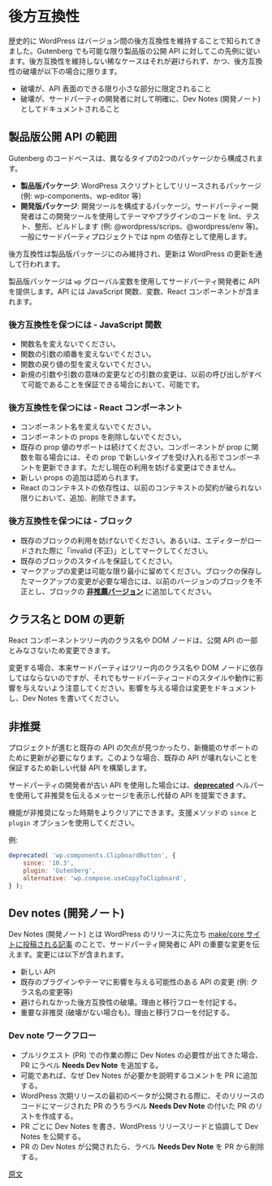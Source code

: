 <!--
# Backward Compatibility
 -->
# 後方互換性

<!--
Historically, WordPress has been known for preserving backward compatibility across versions. Gutenberg follows this example wherever possible in its production public APIs. There are rare occasions where breaking backward compatibility is unavoidable and in those cases the breakage:

-   Should be constrained as much as possible to a small surface area of the API.
-   Should be documented as clearly as possible to third-party developers using Dev Notes.
 -->
歴史的に WordPress はバージョン間の後方互換性を維持することで知られてきました。Gutenberg でも可能な限り製品版の公開 API に対してこの先例に従います。後方互換性を維持しない稀なケースはそれが避けられず、かつ、後方互換性の破壊が以下の場合に限ります。

- 破壊が、API 表面のできる限り小さな部分に限定されること
- 破壊が、サードパーティの開発者に対して明確に、Dev Notes (開発ノート) としてドキュメントされること

<!--
## What qualifies as a production public API
 -->
## 製品版公開 API の範囲

<!--
The Gutenberg code base is composed of two different types of packages:

-   **production packages**: these are packages that are shipped as WordPress scripts (example: wp-components, wp-editor...).
-   **development packages**: these are made up of developer tools that can be used by third-party developers to lint, test, format and build their themes and plugins (example: @wordpress/scrips, @wordpress/env...). Typically, these are consumed as npm dependencies in third-party projects.

Backward compatibility guarantees only apply to the production packages, as updates happen through WordPress upgrades.

Production packages use the `wp` global variable to provide APIs to third-party developers. These APIs can be JavaScript functions, variables and React components.
 -->
Gutenberg のコードベースは、異なるタイプの2つのパッケージから構成されます。

 - **製品版パッケージ**: WordPress スクリプトとしてリリースされるパッケージ (例: wp-components、wp-editor 等)
 - **開発版パッケージ**: 開発ツールを構成するパッケージ。サードパーティー開発者はこの開発ツールを使用してテーマやプラグインのコードを lint、テスト、整形、ビルドします (例: @wordpress/scrips、@wordpress/env 等)。一般にサードパーティプロジェクトでは npm の依存として使用します。

後方互換性は製品版パッケージにのみ維持され、更新は WordPress の更新を通して行われます。

製品版パッケージは `wp` グローバル変数を使用してサードパーティ開発者に API を提供します。API には JavaScript 関数、変数、React コンポーネントが含まれます。

<!--
### How to preserve backward compatibility for a JavaScript function
 -->
### 後方互換性を保つには - JavaScript 関数

<!--
-   The name of the function should not change.
-   The order of the arguments of the function should not change.
-   The function's returned value type should not change.
-   Changes to arguments (new arguments, modification of semantics) is possible if we guarantee that all previous calls are still possible.
 -->
- 関数名を変えないでください。
- 関数の引数の順番を変えないでください。
- 関数の戻り値の型を変えないでください。
- 新規の引数や引数の意味の変更などの引数の変更は、以前の呼び出しがすべて可能であることを保証できる場合において、可能です。

<!--
### How to preserve backward compatibility for a React Component
 -->
### 後方互換性を保つには - React コンポーネント

<!--
-   The name of the component should not change.
-   The props of the component should not be removed.
-   Existing prop values should continue to be supported. If a component accepts a function as a prop, we can update the component to accept a new type for the same prop, but it shouldn't break existing usage.
-   Adding new props is allowed.
-   React Context dependencies can only be added or removed if we ensure the previous context contract is not breaking.
 -->
- コンポーネント名を変えないでください。
- コンポーネントの props を削除しないでください。
- 既存の prop 値のサポートは続けてください。コンポーネントが prop に関数を取る場合には、その prop で新しいタイプを受け入れる形でコンポーネントを更新できます。ただし現在の利用を妨げる変更はできません。
- 新しい props の追加は認められます。
- React のコンテキストの依存性は、以前のコンテキストの契約が破られない限りにおいて、追加、削除できます。

<!--
### How to preserve backward compatibility for a Block
 -->
### 後方互換性を保つには - ブロック
<!--
-   Existing usage of the block should not break or be marked as invalid when the editor is loaded.
-   The styling of the existing blocks should be guaranteed.
-   Markup changes should be limited to the minimum possible, but if a block needs to change its saved markup, making previous versions invalid, a [**deprecated version**](/docs/reference-guides/block-api/block-deprecation.md) of the block should be added.
 -->
- 既存のブロックの利用を妨げないでください。あるいは、エディターがロードされた際に「invalid (不正)」としてマークしてください。
- 既存のブロックのスタイルを保証してください。
- マークアップの変更は可能な限り最小に留めてください。ブロックの保存したマークアップの変更が必要な場合には、以前のバージョンのブロックを不正とし、ブロックの [**非推薦バージョン**](https://developer.wordpress.org/block-editor/developers/block-api/block-deprecation/) に追加してください。

<!--
## Class names and DOM updates
 -->
## クラス名と DOM の更新

<!--
Class names and DOM nodes used inside the tree of React components are not considered part of the public API and can be modified.

Changes to these should be done with caution as it can affect the styling and behavior of third-party code (Even if they should not rely on these in the first place). Keep the old ones if possible. If not, document the changes and write a dev note.
 -->
React コンポーネントツリー内のクラス名や DOM ノードは、公開 API の一部とみなさないため変更できます。

変更する場合、本来サードパーティはツリー内のクラス名や DOM ノードに依存してはならないのですが、それでもサードパーティコードのスタイルや動作に影響を与えないよう注意してください。影響を与える場合は変更をドキュメントし、Dev Notes を書いてください。

<!--
## Deprecations
 -->
## 非推奨

<!--
As the project evolves, flaws of existing APIs are discovered, or updates are required to support new features. When this happens, we try to guarantee that existing APIs don't break and build new alternative APIs.

To encourage third-party developers to adopt the new APIs instead, we can use the [**deprecated**](/packages/deprecated/README.md) helper to show a message explaining the deprecation and propose the alternative whenever the old API is used.
 -->
プロジェクトが進むと既存の API の欠点が見つかったり、新機能のサポートのために更新が必要になります。このような場合、既存の API が壊れないことを保証するため新しい代替 API を構築します。

サードパーティの開発者が古い API を使用した場合には、[**deprecated**](https://developer.wordpress.org/block-editor/packages/packages-deprecated/) ヘルパーを使用して非推奨を伝えるメッセージを表示し代替の API を提案できます。

<!--
Make it more clear when the feature was deprecated. Use the `since` and `plugin` options of the helper method.
 -->
機能が非推奨になった時期をよりクリアにできます。支援メソッドの `since` と `plugin` オプションを使用してください。

<!--
Example:
 -->
例:

```js
deprecated( 'wp.components.ClipboardButton', {
	since: '10.3',
	plugin: 'Gutenberg',
	alternative: 'wp.compose.useCopyToClipboard',
} );
```

<!--
## Dev notes
 -->
## Dev notes (開発ノート)

<!--
Dev notes are [posts published on the make/core site](https://make.wordpress.org/core/tag/dev-notes/) prior to WordPress releases to inform third-party developers about important changes to the developer APIs, these changes can include:
-   New APIs.
-   Changes to existing APIs that might affect existing plugins and themes. (Example: classname changes...)
-   Unavoidable backward compatibility breakage, with reasoning and migration flows.
-   Important deprecations (even without breakage), with reasoning and migration flows.
 -->
Dev Notes (開発ノート) とは WordPress のリリースに先立ち [make/core サイトに投稿される記事](https://make.wordpress.org/core/tag/dev-notes/) のことで、サードパーティ開発者に API の重要な変更を伝えます。変更には以下が含まれます。
- 新しい API
- 既存のプラグインやテーマに影響を与える可能性のある API の変更 (例: クラス名の変更等)
- 避けられなかった後方互換性の破壊。理由と移行フローを付記する。
- 重要な非推奨 (破壊がない場合も)。理由と移行フローを付記する。

<!--
### Dev note workflow
 -->
### Dev note ワークフロー

<!--
-   When working on a pull request and the need for a dev note is discovered, add the **Needs Dev Note** label to the PR.
-   If possible, add a comment to the PR explaining why the dev note is needed.
-   When the first beta of the upcoming WordPress release is shipped, go through the list of merged PRs included in the release that are tagged with the **Needs Dev Note** label.
-   For each one of these PRs, write a dev note and coordinate with the WordPress release leads to publish the dev note.
-   Once the dev note for a PR is published, remove the **Needs Dev Note** label from the PR.
 -->
- プルリクエスト (PR) での作業の際に Dev Notes の必要性が出てきた場合、PR にラベル **Needs Dev Note** を追加する。
- 可能であれば、なぜ Dev Notes が必要かを説明するコメントを PR に追加する。
- WordPress 次期リリースの最初のベータが公開される際に、そのリリースのコードにマージされた PR のうちラベル **Needs Dev Note** の付いた PR のリストを作成する。
- PR ごとに Dev Notes を書き、WordPress リリースリードと協調して Dev Notes を公開する。
- PR の Dev Notes が公開されたら、ラベル **Needs Dev Note** を PR から削除する。

[原文](https://github.com/WordPress/gutenberg/blob/trunk/docs/contributors/code/backward-compatibility.md)
